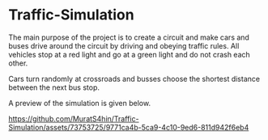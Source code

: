 # Traffic-Simulation

The main purpose of the project is to create a circuit and make cars and buses drive around the circuit by driving and obeying traffic rules. All vehicles stop at a red light and go at a green light and do not crash each other.

Cars turn randomly at crossroads and busses choose the shortest distance between the next bus stop.

 A preview of the simulation is given below.



https://github.com/MuratS4hin/Traffic-Simulation/assets/73753725/9771ca4b-5ca9-4c10-9ed6-811d942f6eb4

